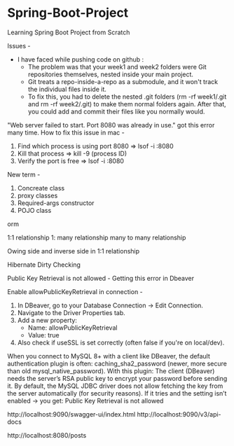 # Spring-Boot-Project
Learning Spring Boot Project from Scratch 





Issues - 
- I have faced while pushing code on github :
   * The problem was that your week1 and week2 folders were Git repositories themselves, nested inside your main project.
   * Git treats a repo-inside-a-repo as a submodule, and it won't track the individual files inside it.
   * To fix this, you had to delete the nested .git folders (rm -rf week1/.git and rm -rf week2/.git) to make them normal folders again. After that, you could add and commit their files like you normally would.


"Web server failed to start. Port 8080 was already in use." got this error many time. 
How to fix this issue in mac - 
1. Find which process is using port 8080 => lsof -i :8080
2. Kill that process => kill -9 <PID> (process ID)
3. Verify the port is free => lsof -i :8080 
 

New term - 
1. Concreate class
2. proxy classes
3. Required-args constructor
4. POJO class


orm

1:1 relationship
1: many relationship
many to many relationship


Owing side and inverse side in 1:1 relationship

Hibernate Dirty Checking

Public Key Retrieval is not allowed - Getting this error in Dbeaver

Enable allowPublicKeyRetrieval in connection -
1. In DBeaver, go to your Database Connection → Edit Connection.
2. Navigate to the Driver Properties tab.
3. Add a new property:
   - Name: allowPublicKeyRetrieval
   - Value: true
4. Also check if useSSL is set correctly (often false if you're on local/dev).

When you connect to MySQL 8+ with a client like DBeaver, the default authentication plugin is often:
caching_sha2_password (newer, more secure than old mysql_native_password). 
With this plugin:
The client (DBeaver) needs the server’s RSA public key to encrypt your password before sending it.
By default, the MySQL JDBC driver does not allow fetching the key from the server automatically (for security reasons).
If it tries and the setting isn’t enabled → you get:
Public Key Retrieval is not allowed

http://localhost:9090/swagger-ui/index.html
http://localhost:9090/v3/api-docs

http://localhost:8080/posts
